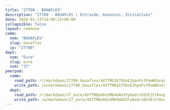 ```yaml
---
title: "27700 - BOUAFLES"
description: "27700 - BOUAFLES | Entraide, Annonces, Initiatives"
date: 2020-01-11T14:09:21+09:00
collapsible: false
layout: commune
comm:
  nom: "BOUAFLES"
  slug: bouafles
  cp: "27700"
dept:
  nom: "Eure"
  slug: eure
  num: "27"
peerpad:
  comm:
    read_path: /r/markdown/27700_bouafles/4XTTMD1k7VbnE2hpnFv7PamW5xnyLgFt6qFXNcNoZc6zdMAK9
    write_path: /w/markdown/27700_bouafles/4XTTMD1k7VbnE2hpnFv7PamW5xnyLgFt6qFXNcNoZc6zdMAK9-K3TgU5mDtMHAtN9fYpAbmDcfGT8Khxtac6k6WkDntyVJWz2uw6XUu2JNwsaCcc9XNkucq3pzxEU9mQxo5gwbHsVt7yjMiA6X8p43F3oEoc3TZHzCyxyP5gh2tgQEXu7BiWqRWMM1
  dept:
    read_path: /r/markdown/27_eure/4XTTMBaX6xSM64UAX3YybedrsEGYEJtt6vopdQsPEFtGijgwg
    write_path: /w/markdown/27_eure/4XTTMBaX6xSM64UAX3YybedrsEGYEJtt6vopdQsPEFtGijgwg-K3TgUmjy61Gu7ZFzjoVmiacXP2Rc4pq6sxVCYUX3mFQZWQw9yCKsEoAMagtuW4jJTYhK96DsWW4cPmZLagvQNZ34BscGcu4btrtJibt18c1mpqofaWe6Q3RartDiuMTjY7NrsH4r
---
```


